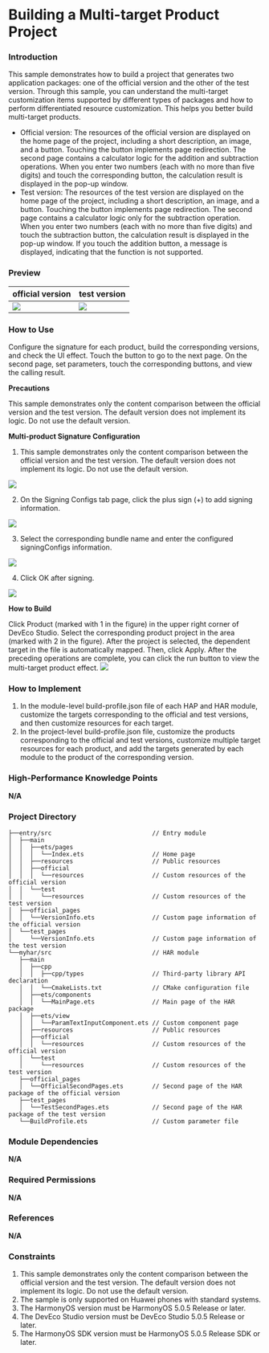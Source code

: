 # Building a Multi-target Product Project

### Introduction

This sample demonstrates how to build a project that generates two application packages: one of the official version and the other of the test version. Through this sample, you can understand the multi-target customization items supported by different types of packages and how to perform differentiated resource customization. This helps you better build multi-target products.
* Official version: The resources of the official version are displayed on the home page of the project, including a short description, an image, and a button. Touching the button implements page redirection. The second page contains a calculator logic for the addition and subtraction operations. When you enter two numbers (each with no more than five digits) and touch the corresponding button, the calculation result is displayed in the pop-up window.
* Test version: The resources of the test version are displayed on the home page of the project, including a short description, an image, and a button. Touching the button implements page redirection. The second page contains a calculator logic only for the subtraction operation. When you enter two numbers (each with no more than five digits) and touch the subtraction button, the calculation result is displayed in the pop-up window. If you touch the addition button, a message is displayed, indicating that the function is not supported.

### Preview

| official version                        | test version                        |
|-----------------------------------------|-------------------------------------|
| ![](screenshots/device/official_en.gif) | ![](screenshots/device/test_en.gif) |

### How to Use

Configure the signature for each product, build the corresponding versions, and check the UI effect. Touch the button to go to the next page. On the second page, set parameters, touch the corresponding buttons, and view the calling result.

**Precautions**

This sample demonstrates only the content comparison between the official version and the test version. The default version does not implement its logic. Do not use the default version.

**Multi-product Signature Configuration**

1. This sample demonstrates only the content comparison between the official version and the test version. The default version does not implement its logic. Do not use the default version.

![](screenshots/device/1.png)

2. On the Signing Configs tab page, click the plus sign (+) to add signing information.

![](screenshots/device/signingConfigs1.png)

3. Select the corresponding bundle name and enter the configured signingConfigs information.

![](screenshots/device/2.png)

4. Click OK after signing.

![](screenshots/device/signingConfigs3.png)

**How to Build**

Click Product (marked with 1 in the figure) in the upper right corner of DevEco Studio. Select the corresponding product project in the area (marked with 2 in the figure). After the project is selected, the dependent target in the file is automatically mapped. Then, click Apply. After the preceding operations are complete, you can click the run button to view the multi-target product effect.
![](screenshots/device/product_build.png)

### How to Implement

1. In the module-level build-profile.json file of each HAP and HAR module, customize the targets corresponding to the official and test versions, and then customize resources for each target.
2. In the project-level build-profile.json file, customize the products corresponding to the official and test versions, customize multiple target resources for each product, and add the targets generated by each module to the product of the corresponding version.

### High-Performance Knowledge Points

**N/A**

### Project Directory
```
├──entry/src                            // Entry module
│  ├──main
│  │  ├──ets/pages                  
│  │  │  └──Index.ets                   // Home page  
│  │  ├──resources                      // Public resources     
│  │  ├──official                        
│  │  │  └──resources                   // Custom resources of the official version
│  │  └──test                        
│  │     └──resources                   // Custom resources of the test version
│  ├──official_pages               
│  │  └──VersionInfo.ets                // Custom page information of the official version  
│  └──test_pages    
│     └──VersionInfo.ets                // Custom page information of the test version
└──myhar/src                            // HAR module
   ├──main
   │  ├──cpp
   │  │  ├──cpp/types                   // Third-party library API declaration  
   │  │  └──CmakeLists.txt              // CMake configuration file  
   │  ├──ets/components              
   │  │  └──MainPage.ets                // Main page of the HAR package  
   │  ├──ets/view                 
   │  │  └──ParamTextInputComponent.ets // Custom component page  
   │  ├──resources                      // Public resources     
   │  ├──official                        
   │  │  └──resources                   // Custom resources of the official version 
   │  └──test                        
   │     └──resources                   // Custom resources of the test version
   ├──official_pages
   │  └──OfficialSecondPages.ets        // Second page of the HAR package of the official version
   ├──test_pages
   │  └──TestSecondPages.ets            // Second page of the HAR package of the test version
   └──BuildProfile.ets                  // Custom parameter file
```

### Module Dependencies

**N/A**

### Required Permissions

**N/A**

### References

**N/A**

### Constraints

1. This sample demonstrates only the content comparison between the official version and the test version. The default version does not implement its logic. Do not use the default version.
2. The sample is only supported on Huawei phones with standard systems.
3. The HarmonyOS version must be HarmonyOS 5.0.5 Release or later.
4. The DevEco Studio version must be DevEco Studio 5.0.5 Release or later.
5. The HarmonyOS SDK version must be HarmonyOS 5.0.5 Release SDK or later.
